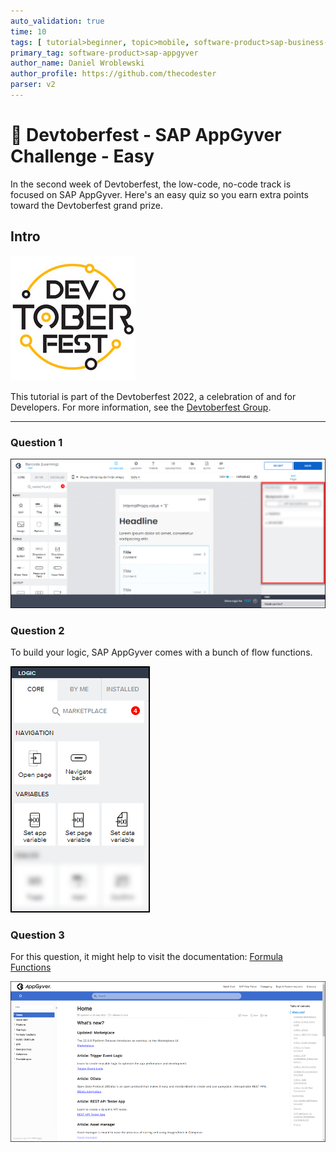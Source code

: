 ```yaml
---
auto_validation: true
time: 10
tags: [ tutorial>beginner, topic>mobile, software-product>sap-business-technology-platform]
primary_tag: software-product>sap-appgyver
author_name: Daniel Wroblewski
author_profile: https://github.com/thecodester
parser: v2
---
```


# 🔴 Devtoberfest - SAP AppGyver Challenge - Easy
<!-- description --> In the second week of Devtoberfest, the low-code, no-code track is focused on SAP AppGyver. Here's an easy quiz so you earn extra points toward the Devtoberfest grand prize.

## Intro
![Devtoberfest](Devtoberfest.jpg)

This tutorial is part of the Devtoberfest 2022, a celebration of and for Developers. For more information, see the [Devtoberfest Group](https://groups.community.sap.com/t5/devtoberfest/gh-p/Devtoberfest).

---

### Question 1

![Page background](pageBackground.png)


### Question 2
To build your logic, SAP AppGyver comes with a bunch of flow functions.

![Flow functions](flows.png)

### Question 3

For this question, it might help to visit the documentation: [Formula Functions](https://docs.appgyver.com/docs/formula-functions)

![Documentation](docs.png)


